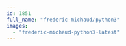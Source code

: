 ```yaml
---
id: 1851
full_name: "frederic-michaud/python3"
images: 
  - "frederic-michaud-python3-latest"
---
```

